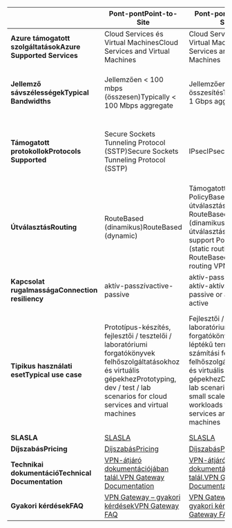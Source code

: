 |  | <span data-ttu-id="8dd27-101">**Pont-pont**</span><span class="sxs-lookup"><span data-stu-id="8dd27-101">**Point-to-Site**</span></span> | <span data-ttu-id="8dd27-102">**Pont-pont**</span><span class="sxs-lookup"><span data-stu-id="8dd27-102">**Site-to-Site**</span></span> | <span data-ttu-id="8dd27-103">**ExpressRoute**</span><span class="sxs-lookup"><span data-stu-id="8dd27-103">**ExpressRoute**</span></span> |
| --- | --- | --- | --- |
| <span data-ttu-id="8dd27-104">**Azure támogatott szolgáltatások**</span><span class="sxs-lookup"><span data-stu-id="8dd27-104">**Azure Supported Services**</span></span> |<span data-ttu-id="8dd27-105">Cloud Services és Virtual Machines</span><span class="sxs-lookup"><span data-stu-id="8dd27-105">Cloud Services and Virtual Machines</span></span> |<span data-ttu-id="8dd27-106">Cloud Services és Virtual Machines</span><span class="sxs-lookup"><span data-stu-id="8dd27-106">Cloud Services and Virtual Machines</span></span> |[<span data-ttu-id="8dd27-107">Szolgáltatáslista</span><span class="sxs-lookup"><span data-stu-id="8dd27-107">Services list</span></span>](../articles/expressroute/expressroute-faqs.md#supported-services) |
| <span data-ttu-id="8dd27-108">**Jellemző sávszélességek**</span><span class="sxs-lookup"><span data-stu-id="8dd27-108">**Typical Bandwidths**</span></span> |<span data-ttu-id="8dd27-109">Jellemzően < 100 mbps (összesen)</span><span class="sxs-lookup"><span data-stu-id="8dd27-109">Typically < 100 Mbps aggregate</span></span> |<span data-ttu-id="8dd27-110">Jellemzően < 1 GB/s összesítés</span><span class="sxs-lookup"><span data-stu-id="8dd27-110">Typically < 1 Gbps aggregate</span></span> |<span data-ttu-id="8dd27-111">50 Mbps, 100 Mbps, 200 Mbps, 500 Mbps, 1 Gbps, 2 Gbps, 5 Gbps, 10 Gbps</span><span class="sxs-lookup"><span data-stu-id="8dd27-111">50 Mbps, 100 Mbps, 200 Mbps, 500 Mbps, 1 Gbps, 2 Gbps, 5 Gbps, 10 Gbps</span></span> |
| <span data-ttu-id="8dd27-112">**Támogatott protokollok**</span><span class="sxs-lookup"><span data-stu-id="8dd27-112">**Protocols Supported**</span></span> |<span data-ttu-id="8dd27-113">Secure Sockets Tunneling Protocol (SSTP)</span><span class="sxs-lookup"><span data-stu-id="8dd27-113">Secure Sockets Tunneling Protocol (SSTP)</span></span> |<span data-ttu-id="8dd27-114">IPsec</span><span class="sxs-lookup"><span data-stu-id="8dd27-114">IPsec</span></span> |<span data-ttu-id="8dd27-115">Közvetlen kapcsolat VLAN-okon, NSP-k VPN technológiáin keresztül (MPLS, VPLS,...)</span><span class="sxs-lookup"><span data-stu-id="8dd27-115">Direct connection over VLANs, NSP's VPN technologies (MPLS, VPLS,...)</span></span> |
| <span data-ttu-id="8dd27-116">**Útválasztás**</span><span class="sxs-lookup"><span data-stu-id="8dd27-116">**Routing**</span></span> |<span data-ttu-id="8dd27-117">RouteBased (dinamikus)</span><span class="sxs-lookup"><span data-stu-id="8dd27-117">RouteBased (dynamic)</span></span> |<span data-ttu-id="8dd27-118">Támogatott PolicyBased (statikus útválasztás) és RouteBased (dinamikus útválasztási VPN)</span><span class="sxs-lookup"><span data-stu-id="8dd27-118">We support PolicyBased (static routing) and RouteBased (dynamic routing VPN)</span></span> |<span data-ttu-id="8dd27-119">BGP</span><span class="sxs-lookup"><span data-stu-id="8dd27-119">BGP</span></span> |
| <span data-ttu-id="8dd27-120">**Kapcsolat rugalmassága**</span><span class="sxs-lookup"><span data-stu-id="8dd27-120">**Connection resiliency**</span></span> |<span data-ttu-id="8dd27-121">aktív-passzív</span><span class="sxs-lookup"><span data-stu-id="8dd27-121">active-passive</span></span> |<span data-ttu-id="8dd27-122">aktív-passzív vagy aktív-aktív</span><span class="sxs-lookup"><span data-stu-id="8dd27-122">active-passive or active-active</span></span> |<span data-ttu-id="8dd27-123">aktív-aktív</span><span class="sxs-lookup"><span data-stu-id="8dd27-123">active-active</span></span> |
| <span data-ttu-id="8dd27-124">**Tipikus használati eset**</span><span class="sxs-lookup"><span data-stu-id="8dd27-124">**Typical use case**</span></span> |<span data-ttu-id="8dd27-125">Prototípus-készítés, fejlesztői / tesztelői / laboratóriumi forgatókönyvek felhőszolgáltatásokhoz és virtuális gépekhez</span><span class="sxs-lookup"><span data-stu-id="8dd27-125">Prototyping, dev / test / lab scenarios for cloud services and virtual machines</span></span> |<span data-ttu-id="8dd27-126">Fejlesztői / tesztelői / laboratóriumi forgatókönyvek és kis léptékű termelési számítási feladatok felhőszolgáltatásokhoz és virtuális gépekhez</span><span class="sxs-lookup"><span data-stu-id="8dd27-126">Dev / test / lab scenarios and small scale production workloads for cloud services and virtual machines</span></span> |<span data-ttu-id="8dd27-127">Hozzáférés az összes Azure-szolgáltatáshoz (ellenőrzött lista), nagyvállalati szintű és kritikus fontosságú számítási feladatokhoz, biztonsági mentésekhez, big data adatokhoz és az Azure-hoz DR-webhelyként</span><span class="sxs-lookup"><span data-stu-id="8dd27-127">Access to all Azure services (validated list), Enterprise-class and mission critical workloads, Backup, Big Data, Azure as a DR site</span></span> |
| <span data-ttu-id="8dd27-128">**SLA**</span><span class="sxs-lookup"><span data-stu-id="8dd27-128">**SLA**</span></span> |[<span data-ttu-id="8dd27-129">SLA</span><span class="sxs-lookup"><span data-stu-id="8dd27-129">SLA</span></span>](https://azure.microsoft.com/support/legal/sla/) |[<span data-ttu-id="8dd27-130">SLA</span><span class="sxs-lookup"><span data-stu-id="8dd27-130">SLA</span></span>](https://azure.microsoft.com/support/legal/sla/) |[<span data-ttu-id="8dd27-131">SLA</span><span class="sxs-lookup"><span data-stu-id="8dd27-131">SLA</span></span>](https://azure.microsoft.com/support/legal/sla/) |
| <span data-ttu-id="8dd27-132">**Díjszabás**</span><span class="sxs-lookup"><span data-stu-id="8dd27-132">**Pricing**</span></span> |[<span data-ttu-id="8dd27-133">Díjszabás</span><span class="sxs-lookup"><span data-stu-id="8dd27-133">Pricing</span></span>](https://azure.microsoft.com/pricing/details/vpn-gateway/) |[<span data-ttu-id="8dd27-134">Díjszabás</span><span class="sxs-lookup"><span data-stu-id="8dd27-134">Pricing</span></span>](https://azure.microsoft.com/pricing/details/vpn-gateway/) |[<span data-ttu-id="8dd27-135">Díjszabás</span><span class="sxs-lookup"><span data-stu-id="8dd27-135">Pricing</span></span>](https://azure.microsoft.com/pricing/details/expressroute/) |
| <span data-ttu-id="8dd27-136">**Technikai dokumentáció**</span><span class="sxs-lookup"><span data-stu-id="8dd27-136">**Technical Documentation**</span></span> |[<span data-ttu-id="8dd27-137">VPN-átjáró dokumentációjában talál.</span><span class="sxs-lookup"><span data-stu-id="8dd27-137">VPN Gateway Documentation</span></span>](https://azure.microsoft.com/documentation/services/vpn-gateway/) |[<span data-ttu-id="8dd27-138">VPN-átjáró dokumentációjában talál.</span><span class="sxs-lookup"><span data-stu-id="8dd27-138">VPN Gateway Documentation</span></span>](https://azure.microsoft.com/documentation/services/vpn-gateway/) |[<span data-ttu-id="8dd27-139">Az ExpressRoute dokumentációja</span><span class="sxs-lookup"><span data-stu-id="8dd27-139">ExpressRoute Documentation</span></span>](https://azure.microsoft.com/documentation/services/expressroute/) |
| <span data-ttu-id="8dd27-140">**Gyakori kérdések**</span><span class="sxs-lookup"><span data-stu-id="8dd27-140">**FAQ**</span></span> |[<span data-ttu-id="8dd27-141">VPN Gateway – gyakori kérdések</span><span class="sxs-lookup"><span data-stu-id="8dd27-141">VPN Gateway FAQ</span></span>](../articles/vpn-gateway/vpn-gateway-vpn-faq.md) |[<span data-ttu-id="8dd27-142">VPN Gateway – gyakori kérdések</span><span class="sxs-lookup"><span data-stu-id="8dd27-142">VPN Gateway FAQ</span></span>](../articles/vpn-gateway/vpn-gateway-vpn-faq.md) |[<span data-ttu-id="8dd27-143">ExpressRoute – Gyakori kérdések</span><span class="sxs-lookup"><span data-stu-id="8dd27-143">ExpressRoute FAQ</span></span>](../articles/expressroute/expressroute-faqs.md) |

